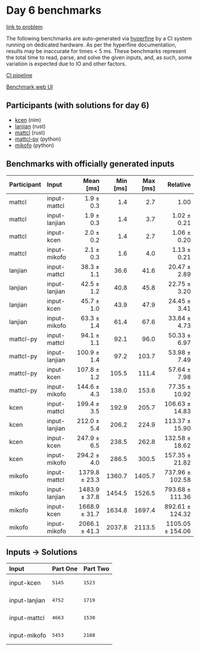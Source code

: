 # Day 6 benchmarks

[link to problem](https://adventofcode.com/2024/day/6)

The following benchmarks are auto-generated via
[hyperfine](https://github.com/sharkdp/hyperfine) by a CI system running on
dedicated hardware. As per the hyperfine documentation, results may be
inaccurate for times < 5 ms. These benchmarks represent the total time to read,
parse, and solve the given inputs, and, as such, some variation is expected due
to IO and other factors.

[CI pipeline](http://ci.papercode.net:8080/teams/main/pipelines/aoc2024)

[Benchmark web UI](https://aoc.ancalagon.black)


## Participants (with solutions for day 6)

- [kcen](https://github.com/kcen/aoc2024) (nim)
- [lanjian](https://github.com/lanjian/aoc-2024) (rust)
- [mattcl](https://github.com/mattcl/aoc2024) (rust)
- [mattcl-py](https://github.com/mattcl/aoc2024-py) (python)
- [mikofo](https://github.com/mikofo/aoc2024) (python)


## Benchmarks with officially generated inputs

| Participant | Input | Mean [ms] | Min [ms] | Max [ms] | Relative |
|:---|:---|---:|---:|---:|---:|
| mattcl | input-mattcl | 1.9 ± 0.3 | 1.4 | 2.7 | 1.00 |
| mattcl | input-lanjian | 1.9 ± 0.3 | 1.4 | 3.7 | 1.02 ± 0.21 |
| mattcl | input-kcen | 2.0 ± 0.2 | 1.4 | 2.7 | 1.06 ± 0.20 |
| mattcl | input-mikofo | 2.1 ± 0.3 | 1.6 | 4.0 | 1.13 ± 0.21 |
| lanjian | input-mattcl | 38.3 ± 1.1 | 36.6 | 41.6 | 20.47 ± 2.89 |
| lanjian | input-lanjian | 42.5 ± 1.2 | 40.8 | 45.8 | 22.75 ± 3.20 |
| lanjian | input-kcen | 45.7 ± 1.0 | 43.9 | 47.9 | 24.45 ± 3.41 |
| lanjian | input-mikofo | 63.3 ± 1.4 | 61.4 | 67.6 | 33.84 ± 4.73 |
| mattcl-py | input-mattcl | 94.1 ± 1.1 | 92.1 | 96.0 | 50.33 ± 6.97 |
| mattcl-py | input-lanjian | 100.9 ± 1.4 | 97.2 | 103.7 | 53.98 ± 7.49 |
| mattcl-py | input-kcen | 107.8 ± 1.2 | 105.5 | 111.4 | 57.64 ± 7.98 |
| mattcl-py | input-mikofo | 144.6 ± 4.3 | 138.0 | 153.6 | 77.35 ± 10.92 |
| kcen | input-mattcl | 199.4 ± 3.5 | 192.9 | 205.7 | 106.63 ± 14.83 |
| kcen | input-lanjian | 212.0 ± 5.4 | 206.2 | 224.9 | 113.37 ± 15.90 |
| kcen | input-kcen | 247.9 ± 6.5 | 238.5 | 262.8 | 132.58 ± 18.62 |
| kcen | input-mikofo | 294.2 ± 4.0 | 286.5 | 300.5 | 157.35 ± 21.82 |
| mikofo | input-mattcl | 1379.8 ± 23.3 | 1360.7 | 1405.7 | 737.96 ± 102.58 |
| mikofo | input-lanjian | 1483.9 ± 37.8 | 1454.5 | 1526.5 | 793.68 ± 111.36 |
| mikofo | input-kcen | 1668.9 ± 31.7 | 1634.8 | 1697.4 | 892.61 ± 124.32 |
| mikofo | input-mikofo | 2066.1 ± 41.3 | 2037.8 | 2113.5 | 1105.05 ± 154.06 |


## Inputs -> Solutions

| Input | Part One | Part Two |
|:---|:---|:---|
|input-kcen|<pre>5145</pre>|<pre>1523</pre>|
|input-lanjian|<pre>4752</pre>|<pre>1719</pre>|
|input-mattcl|<pre>4663</pre>|<pre>1530</pre>|
|input-mikofo|<pre>5453</pre>|<pre>2188</pre>|